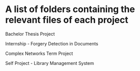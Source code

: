 # A list of folders containing the relevant files of each project

Bachelor Thesis Project

Internship - Forgery Detection in Documents

Complex Networks Term Project 

Self Project - Library Management System
